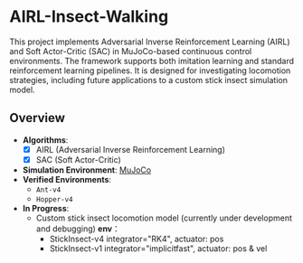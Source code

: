 # AIRL-Insect-Walking

This project implements Adversarial Inverse Reinforcement Learning (AIRL) and Soft Actor-Critic (SAC) in MuJoCo-based continuous control environments. The framework supports both imitation learning and standard reinforcement learning pipelines. It is designed for investigating locomotion strategies, including future applications to a custom stick insect simulation model.


## Overview

- **Algorithms**: 
  - [x] AIRL (Adversarial Inverse Reinforcement Learning)
  - [x] SAC (Soft Actor-Critic)

- **Simulation Environment**: [MuJoCo](https://mujoco.org/)
- **Verified Environments**:
  - `Ant-v4`
  - `Hopper-v4`
- **In Progress**:
  - Custom stick insect locomotion model (currently under development and debugging)
    **env**：
    - StickInsect-v4 integrator="RK4", actuator: pos
    - StickInsect-v1 integrator="implicitfast", actuator: pos & vel